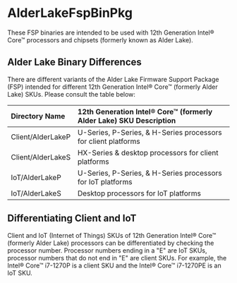 # AlderLakeFspBinPkg
These FSP binaries are intended to be used with 12th Generation Intel® Core™ processors and chipsets (formerly known as Alder Lake).

## Alder Lake Binary Differences
There are different variants of the Alder Lake Firmware Support Package (FSP) intended for different 12th Generation Intel® Core™ (formerly Alder Lake) SKUs. Please consult the table below:

Directory Name | 12th Generation Intel® Core™ (formerly Alder Lake) SKU Description
:------------- | :-------------------------
Client/AlderLakeP | U-Series, P-Series, & H-Series processors for client platforms
Client/AlderLakeS | HX-Series & desktop processors for client platforms
IoT/AlderLakeP | U-Series, P-Series, & H-Series processors for IoT platforms
IoT/AlderLakeS | Desktop processors for IoT platforms

## Differentiating Client and IoT

Client and IoT (Internet of Things) SKUs of 12th Generation Intel® Core™ (formerly Alder Lake) processors can be differentiated by checking the processor number. Processor numbers ending in a "E" are IoT SKUs, processor numbers that do not end in "E" are client SKUs. For example, the Intel® Core™ i7-1270P is a client SKU and the Intel® Core™ i7-1270PE is an IoT SKU.

